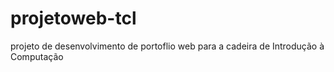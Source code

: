 # projetoweb-tcl
projeto de desenvolvimento de portoflio web para a cadeira de Introdução à Computação
